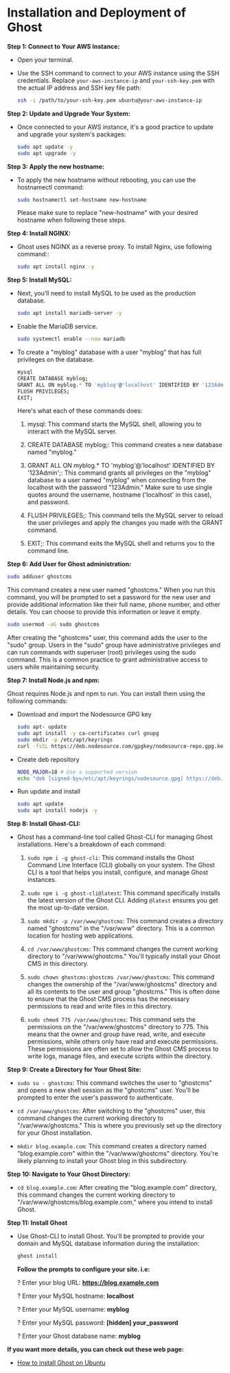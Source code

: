 # Installation and Deployment of Ghost

**Step 1: Connect to Your AWS Instance:**

  - Open your terminal.

  - Use the SSH command to connect to your AWS instance using the SSH credentials. Replace `your-aws-instance-ip` and `your-ssh-key.pem` with the actual IP address and SSH key file path:

    ```bash
    ssh -i /path/to/your-ssh-key.pem ubuntu@your-aws-instance-ip
    ```

**Step 2: Update and Upgrade Your System:**

  - Once connected to your AWS instance, it's a good practice to update and upgrade your system's packages:

    ```bash
    sudo apt update -y
    sudo apt upgrade -y
    ```

**Step 3: Apply the new hostname:**

  - To apply the new hostname without rebooting, you can use the hostnamectl command:

    ```bash
    sudo hostnamectl set-hostname new-hostname
    ```
    Please make sure to replace "new-hostname" with your desired hostname when following these steps.

**Step 4: Install NGINX:**

  - Ghost uses NGINX as a reverse proxy. To install Nginx, use following command::

    ```bash
    sudo apt install nginx -y
    ```

**Step 5: Install MySQL:**

  - Next, you’ll need to install MySQL to be used as the production database.

    ```bash
    sudo apt install mariadb-server -y
    ```

  - Enable the MariaDB service.

    ```bash
    sudo systemctl enable --now mariadb
    ```

  - To create a "myblog" database with a user "myblog" that has full privileges on the database.

    ```bash
    mysql
    CREATE DATABASE myblog;
    GRANT ALL ON myblog.* TO 'myblog'@'localhost' IDENTIFIED BY '123Admin';
    FLUSH PRIVILEGES;
    EXIT;
    ````
    Here's what each of these commands does:

    1. mysql: This command starts the MySQL shell, allowing you to interact with the MySQL server.
    
    2. CREATE DATABASE myblog;: This command creates a new database named "myblog."
    
    3. GRANT ALL ON myblog.* TO 'myblog'@'localhost' IDENTIFIED BY '123Admin';: This command grants all privileges on the "myblog" database to a user named "myblog" when connecting from the localhost with the password "123Admin." Make sure to use single quotes around the username, hostname ('localhost' in this case), and password.
    
    4. FLUSH PRIVILEGES;: This command tells the MySQL server to reload the user privileges and apply the changes you made with the GRANT command.
    
    5. EXIT;: This command exits the MySQL shell and returns you to the command line.
   
**Step 6: Add User for Ghost administration:**

  ```bash
  sudo adduser ghostcms
  ```

  This command creates a new user named "ghostcms." When you run this command, you will be prompted to set a password for the new user and provide additional information like their full name, phone number, and other details. You can choose to provide this information or leave it empty.

  ```bash
  sudo usermod -aG sudo ghostcms
  ```
    
  After creating the "ghostcms" user, this command adds the user to the "sudo" group. Users in the "sudo" group have administrative privileges and can run commands with superuser (root) privileges using the sudo command. This is a common practice to grant administrative access to users while maintaining security.

**Step 7: Install Node.js and npm:**

  Ghost requires Node.js and npm to run. You can install them using the following commands:

  - Download and import the Nodesource GPG key
     ```bash
     sudo apt- update
     sudo apt install -y ca-certificates curl gnupg
     sudo mkdir -p /etc/apt/keyrings
     curl -fsSL https://deb.nodesource.com/gpgkey/nodesource-repo.gpg.key | sudo gpg --dearmor -o /etc/apt/keyrings/nodesource.gpg
    ```
  - Create deb repository
     ```bash
     NODE_MAJOR=18 # Use a supported version
     echo "deb [signed-by=/etc/apt/keyrings/nodesource.gpg] https://deb.nodesource.com/node_$NODE_MAJOR.x nodistro main" | sudo tee /etc/apt/sources.list.d/nodesource.list
     ```
  - Run update and install
    ```bash
    sudo apt update
    sudo apt install nodejs -y
    ```

**Step 8: Install Ghost-CLI:**

  - Ghost has a command-line tool called Ghost-CLI for managing Ghost installations. Here's a breakdown of each command:

    1. `sudo npm i -g ghost-cli`: This command installs the Ghost Command Line Interface (CLI) globally on your system. The Ghost CLI is a tool that helps you install, configure, and manage Ghost instances.

    2. `sudo npm i -g ghost-cli@latest`: This command specifically installs the latest version of the Ghost CLI. Adding `@latest` ensures you get the most up-to-date version.

    3. `sudo mkdir -p /var/www/ghostcms`: This command creates a directory named "ghostcms" in the "/var/www" directory. This is a common location for hosting web applications.

    4. `cd /var/www/ghostcms`: This command changes the current working directory to "/var/www/ghostcms." You'll typically install your Ghost CMS in this directory.

    5. `sudo chown ghostcms:ghostcms /var/www/ghostcms`: This command changes the ownership of the "/var/www/ghostcms" directory and all its contents to the user and group "ghostcms." This is often done to ensure that the Ghost CMS process has the necessary permissions to read and write files in this directory.

    6. `sudo chmod 775 /var/www/ghostcms`: This command sets the permissions on the "/var/www/ghostcms" directory to 775. This means that the owner and group have read, write, and execute permissions, while others only have read and execute permissions. These permissions are often set to allow the Ghost CMS process to write logs, manage files, and execute scripts within the directory.


**Step 9: Create a Directory for Your Ghost Site:**
  - `sudo su - ghostcms`: This command switches the user to "ghostcms" and opens a new shell session as the "ghostcms" user. You'll be prompted to enter the user's password to authenticate.

  - `cd /var/www/ghostcms`: After switching to the "ghostcms" user, this command changes the current working directory to "/var/www/ghostcms." This is where you previously set up the directory for your Ghost installation.

  - `mkdir blog.example.com`: This command creates a directory named "blog.example.com" within the "/var/www/ghostcms" directory. You're likely planning to install your Ghost blog in this subdirectory.


**Step 10: Navigate to Your Ghost Directory:**
  
  - `cd blog.example.com`: After creating the "blog.example.com" directory, this command changes the current working directory to "/var/www/ghostcms/blog.example.com," where you intend to install Ghost.

**Step 11: Install Ghost**

  - Use Ghost-CLI to install Ghost. You'll be prompted to provide your domain and MySQL database information during the installation:

    ```bash
    ghost install
    ```
    
    **Follow the prompts to configure your site. i.e:**
     
    ? Enter your blog URL: **https://blog.example.com**

    ? Enter your MySQL hostname:  **localhost**

    ? Enter your MySQL username: **myblog**

    ? Enter your MySQL password: **[hidden] your_password**

    ? Enter your Ghost database name: **myblog**
    

**If you want more details, you can check out these web page:**

- [How to install Ghost on Ubuntu](https://ghost.org/docs/install/ubuntu/ "How to install Ghost on Ubuntu")